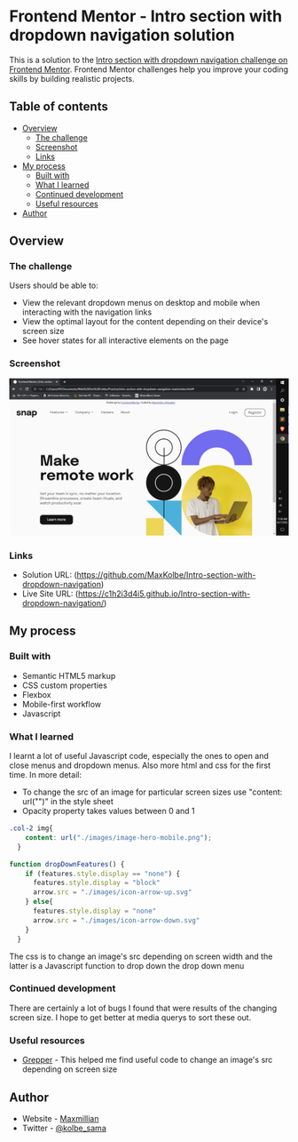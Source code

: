 # Frontend Mentor - Intro section with dropdown navigation solution

This is a solution to the [Intro section with dropdown navigation challenge on Frontend Mentor](https://www.frontendmentor.io/challenges/intro-section-with-dropdown-navigation-ryaPetHE5). Frontend Mentor challenges help you improve your coding skills by building realistic projects. 

## Table of contents

- [Overview](#overview)
  - [The challenge](#the-challenge)
  - [Screenshot](#screenshot)
  - [Links](#links)
- [My process](#my-process)
  - [Built with](#built-with)
  - [What I learned](#what-i-learned)
  - [Continued development](#continued-development)
  - [Useful resources](#useful-resources)
- [Author](#author)

## Overview

### The challenge

Users should be able to:

- View the relevant dropdown menus on desktop and mobile when interacting with the navigation links
- View the optimal layout for the content depending on their device's screen size
- See hover states for all interactive elements on the page

### Screenshot

![](./images/screenshot.png)

### Links

- Solution URL: (https://github.com/MaxKolbe/Intro-section-with-dropdown-navigation)
- Live Site URL: (https://c1h2i3d4i5.github.io/Intro-section-with-dropdown-navigation/)

## My process

### Built with

- Semantic HTML5 markup
- CSS custom properties
- Flexbox
- Mobile-first workflow
- Javascript

### What I learned

I learnt a lot of useful Javascript code, especially the ones to open and close menus and dropdown menus. Also more html and css for the first time. 
In more detail:
- To change the src of an image for particular screen sizes use "content: url("")" in the style sheet
- Opacity property takes values between 0 and 1 

```css
.col-2 img{
    content: url("./images/image-hero-mobile.png");
  }
```
```js
function dropDownFeatures() {
    if (features.style.display == "none") {
      features.style.display = "block"
      arrow.src = "./images/icon-arrow-up.svg"
    } else{
      features.style.display = "none"
      arrow.src = "./images/icon-arrow-down.svg"
    }
  }
```
  The css is to change an image's src depending on screen width and the latter is a Javascript function to drop down the drop down menu

### Continued development

There are certainly a lot of bugs I found that were results of the changing screen size. I hope to get better at media querys to sort these out.

### Useful resources

- [Grepper](https://www.codegrepper.com/code-examples/css/how+to+change+image+based+on+screen+size) - This helped me find useful code to change an image's src depending on screen size

## Author

- Website - [Maxmillian](https://max-kolbe.maximilianogbua.repl.co/)
- Twitter - [@kolbe_sama](https://twitter.com/Kolbe_sama)

